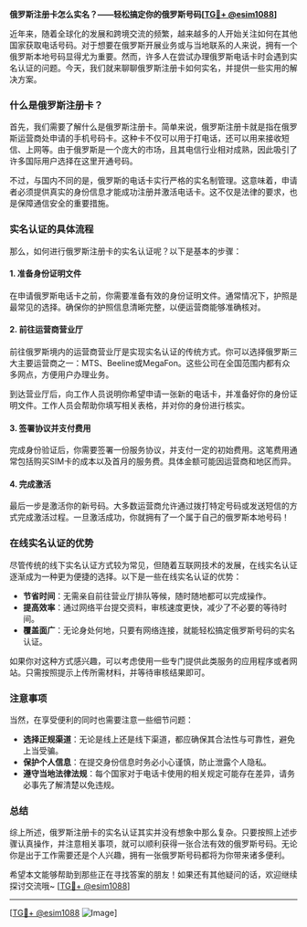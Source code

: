 **俄罗斯注册卡怎么实名？——轻松搞定你的俄罗斯号码[[TG💪+ @esim1088](https://t.me/s/esim1088)]**

近年来，随着全球化的发展和跨境交流的频繁，越来越多的人开始关注如何在其他国家获取电话号码。对于想要在俄罗斯开展业务或与当地联系的人来说，拥有一个俄罗斯本地号码显得尤为重要。然而，许多人在尝试办理俄罗斯电话卡时会遇到实名认证的问题。今天，我们就来聊聊俄罗斯注册卡如何实名，并提供一些实用的解决方案。

### 什么是俄罗斯注册卡？

首先，我们需要了解什么是俄罗斯注册卡。简单来说，俄罗斯注册卡就是指在俄罗斯运营商处申请的手机号码卡。这种卡不仅可以用于打电话，还可以用来接收短信、上网等。由于俄罗斯是一个庞大的市场，且其电信行业相对成熟，因此吸引了许多国际用户选择在这里开通号码。

不过，与国内不同的是，俄罗斯的电话卡实行严格的实名制管理。这意味着，申请者必须提供真实的身份信息才能成功注册并激活电话卡。这不仅是法律的要求，也是保障通信安全的重要措施。

### 实名认证的具体流程

那么，如何进行俄罗斯注册卡的实名认证呢？以下是基本的步骤：

#### 1. 准备身份证明文件
在申请俄罗斯电话卡之前，你需要准备有效的身份证明文件。通常情况下，护照是最常见的选择。确保你的护照信息清晰完整，以便运营商能够准确核对。

#### 2. 前往运营商营业厅
前往俄罗斯境内的运营商营业厅是实现实名认证的传统方式。你可以选择俄罗斯三大主要运营商之一：MTS、Beeline或MegaFon。这些公司在全国范围内都有众多网点，方便用户办理业务。

到达营业厅后，向工作人员说明你希望申请一张新的电话卡，并准备好你的身份证明文件。工作人员会帮助你填写相关表格，并对你的身份进行核实。

#### 3. 签署协议并支付费用
完成身份验证后，你需要签署一份服务协议，并支付一定的初始费用。这笔费用通常包括购买SIM卡的成本以及首月的服务费。具体金额可能因运营商和地区而异。

#### 4. 完成激活
最后一步是激活你的新号码。大多数运营商允许通过拨打特定号码或发送短信的方式完成激活过程。一旦激活成功，你就拥有了一个属于自己的俄罗斯本地号码！

### 在线实名认证的优势

尽管传统的线下实名认证方式较为常见，但随着互联网技术的发展，在线实名认证逐渐成为一种更为便捷的选择。以下是一些在线实名认证的优势：

- **节省时间**：无需亲自前往营业厅排队等候，随时随地都可以完成操作。
- **提高效率**：通过网络平台提交资料，审核速度更快，减少了不必要的等待时间。
- **覆盖面广**：无论身处何地，只要有网络连接，就能轻松搞定俄罗斯号码的实名认证。

如果你对这种方式感兴趣，可以考虑使用一些专门提供此类服务的应用程序或者网站。只需按照提示上传所需材料，并等待审核结果即可。

### 注意事项

当然，在享受便利的同时也需要注意一些细节问题：

- **选择正规渠道**：无论是线上还是线下渠道，都应确保其合法性与可靠性，避免上当受骗。
- **保护个人信息**：在提交身份信息时务必小心谨慎，防止泄露个人隐私。
- **遵守当地法律法规**：每个国家对于电话卡使用的相关规定可能存在差异，请务必事先了解清楚以免违规。

### 总结

综上所述，俄罗斯注册卡的实名认证其实并没有想象中那么复杂。只要按照上述步骤认真操作，并注意相关事项，就可以顺利获得一张合法有效的俄罗斯号码。无论你是出于工作需要还是个人兴趣，拥有一张俄罗斯号码都将为你带来诸多便利。

希望本文能够帮助到那些正在寻找答案的朋友！如果还有其他疑问的话，欢迎继续探讨交流哦~ [[TG💪+ @esim1088](https://t.me/s/esim1088)]

---

[[TG💪+ @esim1088](https://t.me/s/esim1088) ![Image](https://i.postimg.cc/4NQfJmqS/Snipaste-2025-05-13-00-14-12.png)]